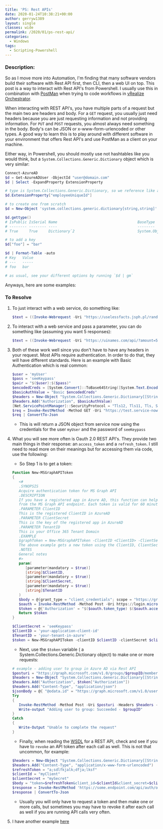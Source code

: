```yaml
---
title: 'PS: Rest APIs'
date: 2020-01-24T10:38:21+00:00
author: gerryw1389
layout: single
classes: wide
permalink: /2020/01/ps-rest-api/
categories:
  - Windows
tags:
  - Scripting-Powershell
---
```

<!--more-->

### Description:

So as I move more into Automation, I'm finding that many software vendors build their software with Rest API first, then CLI, then a web UI on top. This post is a way to interact with Rest API's from Powershell. I usually use this in combination with [PostMan](https://automationadmin.com/2019/10/postman-get-token/) when trying to code workflows in [vRealize Orchestrator](https://automationadmin.com//2020/01/vrealize-orchestrator/).

When interacting with REST API's, you have multiple parts of a request but the main two are headers and body. For a `GET` request, you usually just need headers because you are just requesting information and not providing information. For `PUT` and `POST` requests, you almost always need something in the body. Body's can be JSON or x-www-form-urlencoded or other types. A good way to learn this is to play around with different software in your environment that offers Rest API's and use PostMan as a client on your machine.

Either way, in Powershell, you should mostly use not hashtables like you would think, but a `System.Collections.Generic.Dictionary` object which is very similar:

   ```powershell
   Connect-AzureAD
   $d = Get-AzureADUser -ObjectId "user@domain.com"
   $d | Select -ExpandProperty ExtensionProperty 

   # type is System.Collections.Generic.Dictionary, so we reference like a hashtable
   $d.ExtensionProperty["employeeUniqueId"]

   # to create one from scratch
   $d = New-Object 'system.collections.generic.dictionary[string,string]'

   $d.gettype()
   # IsPublic IsSerial Name                                     BaseType
   # -------- -------- ----                                     --------
   # True     True     Dictionary`2                             System.Object

   # to add a key
   $d["foo"] = "bar"

   $d | Format-Table -auto
   # Key   Value
   # ---   -----
   # foo   bar

   # as usual, see your different options by running `$d | gm`
   ```

Anyways, here are some examples:




### To Resolve

1. To just interact with a web service, do something like:
   
   ```powershell
   $text = ((Invoke-Webrequest -Uri "https://uselessfacts.jsph.pl/random.json?language=en" -UseBasicParsing).content | ConvertFrom-Json).text
   ```

2. To interact with a web service and pass a parameter, you can do something like (assuming you want 5 responses):

   ```powershell
   $text = ((Invoke-Webrequest -Uri "https://uinames.com/api/?amount=5" -UseBasicParsing).content | ConvertFrom-Json).name
   ```

3. Both of these work well since you don't have to have any headers in your request. Most APIs require authentication. In order to do that, they will have different standards. Here is an example with Basic Authentication which is real common:

   ```powershell
   $user = 'myUser'
   $pass = 'seeKeypass'
   $pair = "$($user):$($pass)"
   $encodedCreds = [System.Convert]::ToBase64String([System.Text.Encoding]::ASCII.GetBytes($pair))
   $basicAuthValue = "Basic $encodedCreds"
   $headers = New-Object "System.Collections.Generic.Dictionary[[String],[String]]"
   $headers.Add("Authorization", $basicAuthValue)
   [Net.ServicePointManager]::SecurityProtocol = "Tls12, Tls11, Tls, Ssl3"
   $req = Invoke-RestMethod -Method GET -Uri "https://test.service-now.com/api/now/table/sc_request?sysparm_query=short_description%3DAccess%20Request&sysparm_limit=100&state=1" -Headers $headers
   $req | ConvertTo-Json
   ```

   - This is will return a JSON object from service now using the credentials for the user `myUser` and the password of `seeKeypass`

4. What you will see more often is Oauth 2.0 REST API's. They provide two main things in their response: an `access_token` and a `refresh_token`. I still need to read more on their meanings but for accessing them via code, use the following:

   - So Step 1 is to get a token:

   ```powershell
   Function New-MSGraphAPIToken
   {
      <#
      .SYNOPSIS
      Acquire authentication token for MS Graph API
      .DESCRIPTION
      If you have a registered app in Azure AD, this function can help you get the authentication token
      from the MS Graph API endpoint. Each token is valid for 60 minutes.
      .PARAMETER ClientID
      This is the registered ClientID in AzureAD
      .PARAMETER ClientSecret
      This is the key of the registered app in AzureAD
      .PARAMETER TenantID
      This is your Office 365 Tenant Domain
      .EXAMPLE
      $graphToken = New-MSGraphAPIToken -ClientID <ClientID> -ClientSecret <ClientSecret> -TenantID <TenantID>
      The above example gets a new token using the ClientID, ClientSecret and TenantID combination
      .NOTES
      General notes
      #>
      param(
         [parameter(mandatory = $true)]
         [string]$ClientID,
         [parameter(mandatory = $true)]
         [string]$ClientSecret,
         [parameter(mandatory = $true)]
         [string]$TenantID
      )
      $body = @{grant_type = "client_credentials"; scope = "https://graph.microsoft.com/.default"; client_id = $ClientID; client_secret = $ClientSecret }
      $oauth = Invoke-RestMethod -Method Post -Uri https://login.microsoftonline.com/$TenantID/oauth2/v2.0/token -Body $body
      $token = @{'Authorization' = "$($oauth.token_type) $($oauth.access_token)" }    
      Return $token
   }

   $ClientSecret = 'seeKeypass'
   $ClientID = 'your-application-client-id'
   $TenantID = 'your-tenant-in-azure'
   $token = New-MSGraphAPIToken -clientID $clientID -clientSecret $clientSecret -tenantID $tenantID -Username "myUser@domain.com" -Password $password
   ```
    
   - Next, use the `$token` variable ( a System.Collections.Generic.Dictionary object) to make one or more requests:

   ```powershell
   # example - adding user to group in Azure AD via Rest API
   $posturi = "https://graph.microsoft.com/v1.0/groups/$groupID/members/" + '$ref'
   $headers = New-Object "System.Collections.Generic.Dictionary[[String],[String]]"
   $headers.Add("Authorization", $token["Authorization"])
   $headers.Add("Content-Type", "application/json")
   $jsonBody = @{ "@odata.id" = "https://graph.microsoft.com/v1.0/users/$userID" } | ConvertTo-Json
   Try
   {
      Invoke-RestMethod -Method Post -Uri $posturi -Headers $headers -Body $jsonBody
      Write-output "Adding user to group: Succeeded - $groupID"
   }
   Catch
   {
      Write-Output "Unable to complete the request"
   }
   ```

   - Finally, when reading the [WSDL](https://en.wikipedia.org/wiki/Web_Services_Description_Language) for a REST API, check and see if you have to `revoke` an API token after each call as well. This is not that uncommon, for example:

   ```powershell
   $headers = New-Object "System.Collections.Generic.Dictionary[[String],[String]]"
   $headers.Add("Content-Type", "application/x-www-form-urlencoded")
   $refreshToken = "a;sdlfkjalk;dfja;lksf"
   $clientId = "myClient"
   $clientSecret = "mySecret"
   $body = "token=$refreshToken&client_id=$clientId&client_secret=$clientSecret"
   $response = Invoke-RestMethod 'https://some.endpoint.com/api/auth/oauth2/revoke' -Method 'POST' -Headers $headers -Body $body
   $response | ConvertTo-Json
   ```

   - Usually you will only have to request a token and then make one or more calls, but sometimes you may have to revoke it after each call as well if you are running API calls very often.

5. I have another example [here](https://automationadmin.com/2020/02/ps-upload-csv-to-teams-sharepoint-site)